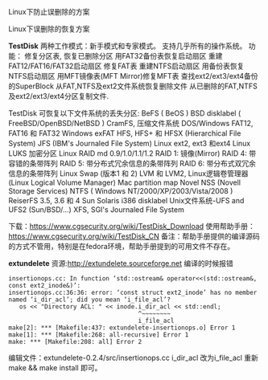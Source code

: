 Linux下防止误删除的方案



Linux下误删除的恢复方案

**TestDisk**
两种工作模式：新手模式和专家模式。
支持几乎所有的操作系统。
功能：
    修复分区表, 恢复已删除分区
    用FAT32备份表恢复启动扇区
    重建FAT12/FAT16/FAT32启动扇区
    修复FAT表
    重建NTFS启动扇区
    用备份表恢复NTFS启动扇区
    用MFT镜像表(MFT Mirror)修复MFT表
    查找ext2/ext3/ext4备份的SuperBlock
    从FAT,NTFS及ext2文件系统恢复删除文件
    从已删除的FAT,NTFS及ext2/ext3/ext4分区复制文件.

TestDisk 可恢复以下文件系统的丢失分区:
    BeFS ( BeOS )
    BSD disklabel ( FreeBSD/OpenBSD/NetBSD )
    CramFS, 压缩文件系统
    DOS/Windows FAT12, FAT16 和 FAT32
    Windows exFAT
    HFS, HFS+ 和 HFSX (Hierarchical File System)
    JFS (IBM's Journaled File System)
    Linux ext2, ext3 和ext4
    Linux LUKS 加密分区
    Linux RAID md 0.9/1.0/1.1/1.2
    RAID 1: 镜像(Mirror)
    RAID 4: 带容错的条带阵列
    RAID 5: 带分布式冗余信息的条带阵列
    RAID 6: 带分布式双冗余信息的条带阵列
    Linux Swap (版本1 和 2)
    LVM 和 LVM2, Linux逻辑卷管理器(Linux Logical Volume Manager)
    Mac partition map
    Novel NSS (Novell Storage Services)
    NTFS ( Windows NT/2000/XP/2003/Vista/2008 )
    ReiserFS 3.5, 3.6 和 4
    Sun Solaris i386 disklabel
    Unix文件系统-UFS and UFS2 (Sun/BSD/...)
    XFS, SGI's Journaled File System

下载：https://www.cgsecurity.org/wiki/TestDisk_Download
使用帮助手册：https://www.cgsecurity.org/wiki/TestDisk_CN
备注：帮助手册提供的编译源码的方式不管用，特别是在fedora环境，帮助手册提到的可用文件不存在。

**extundelete**
资源:http://extundelete.sourceforge.net
编译的时候报错
```
insertionops.cc: In function ‘std::ostream& operator<<(std::ostream&, const ext2_inode&)’:
insertionops.cc:36:36: error: ‘const struct ext2_inode’ has no member named ‘i_dir_acl’; did you mean ‘i_file_acl’?
   os << "Directory ACL: " << inode.i_dir_acl << std::endl;
                                    ^~~~~~~~~
                                    i_file_acl
make[2]: *** [Makefile:437: extundelete-insertionops.o] Error 1
make[1]: *** [Makefile:268: all-recursive] Error 1
make: *** [Makefile:208: all] Error 2

```
编辑文件：extundelete-0.2.4/src/insertionops.cc
i_dir_acl 改为i_file_acl
重新make && make install 即可。
